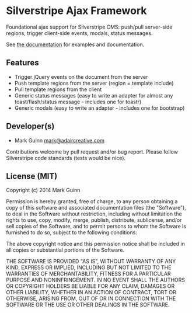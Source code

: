 Silverstripe Ajax Framework
===========================

Foundational ajax support for Silverstripe CMS: push/pull server-side regions, trigger client-side events, modals, status messages.

See [the documentation](docs/en/index.md) for examples and documentation.


Features
--------
- Trigger jQuery events on the document from the server
- Push template regions from the server (region = template include)
- Pull template regions from the client
- Generic status messages (easy to write an adapter for almost any toast/flash/status message - includes one for toastr)
- Generic modals (easy to write an adapter - includes one for bootstrap)


Developer(s)
------------
- Mark Guinn <mark@adaircreative.com>

Contributions welcome by pull request and/or bug report.
Please follow Silverstripe code standards (tests would be nice).


License (MIT)
-------------
Copyright (c) 2014 Mark Guinn

Permission is hereby granted, free of charge, to any person obtaining a copy of
this software and associated documentation files (the "Software"), to deal in
the Software without restriction, including without limitation the rights to use,
copy, modify, merge, publish, distribute, sublicense, and/or sell copies of the
Software, and to permit persons to whom the Software is furnished to do so, subject
to the following conditions:

The above copyright notice and this permission notice shall be included in all copies
or substantial portions of the Software.

THE SOFTWARE IS PROVIDED "AS IS", WITHOUT WARRANTY OF ANY KIND, EXPRESS OR IMPLIED,
INCLUDING BUT NOT LIMITED TO THE WARRANTIES OF MERCHANTABILITY, FITNESS FOR A PARTICULAR
PURPOSE AND NONINFRINGEMENT. IN NO EVENT SHALL THE AUTHORS OR COPYRIGHT HOLDERS BE LIABLE
FOR ANY CLAIM, DAMAGES OR OTHER LIABILITY, WHETHER IN AN ACTION OF CONTRACT, TORT OR
OTHERWISE, ARISING FROM, OUT OF OR IN CONNECTION WITH THE SOFTWARE OR THE USE OR OTHER
DEALINGS IN THE SOFTWARE.
